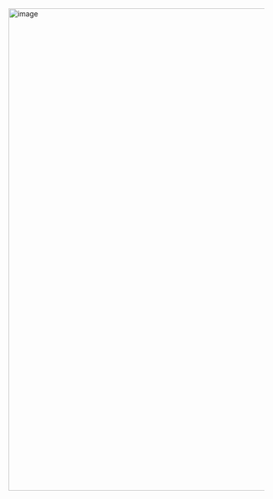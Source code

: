 <img width="948" alt="image" src="https://github.com/user-attachments/assets/5ff2adfb-4291-47a9-9fdb-9d946ef54f50">



